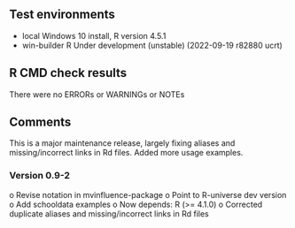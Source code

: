 ## Test environments
* local Windows 10 install, R version 4.5.1
* win-builder R Under development (unstable) (2022-09-19 r82880 ucrt)


## R CMD check results
There were no ERRORs or WARNINGs or NOTEs

## Comments
This is a major maintenance release, largely fixing aliases and missing/incorrect links in Rd files.
Added more usage examples.

### Version 0.9-2

o Revise notation in mvinfluence-package
o Point to R-universe dev version
o Add schooldata examples
o Now depends: R (>= 4.1.0)
o Corrected duplicate aliases and missing/incorrect links in Rd files


